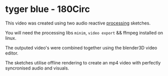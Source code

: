 
# tyger blue - 180Circ

This video was created using two audio reactive [processing](https://processing.org) sketches.

You will need the processing libs `minim`, `video export` && ffmpeg installed on linux.

The outputed video's were combined together using the blender3D video editor.

The sketches utilise offline rendering to create an mp4 video with perfectly syncronised audio and visuals.


